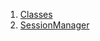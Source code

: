 1.  [Classes](services_session_manager/#classes)
2.  [SessionManager](services_session_manager/SessionManager-class.html)
